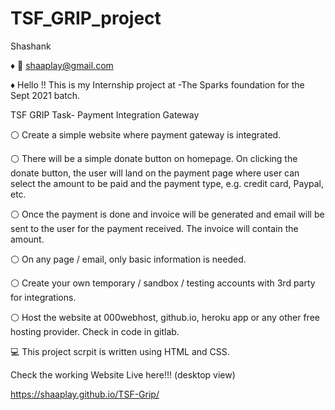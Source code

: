 # TSF_GRIP_project
Shashank

♦ 📧 shaaplay@gmail.com

♦  Hello !! This is my Internship project at
-The Sparks foundation for the Sept 2021 batch.

  TSF GRIP Task- Payment Integration Gateway

⚪ Create a simple website where payment gateway is integrated.

⚪ There will be a simple donate button on homepage. On clicking the donate button, the user will land on the payment page where user can select the amount to be paid and the payment type, e.g. credit card, Paypal, etc.

⚪ Once the payment is done and invoice will be generated and email will be sent to the user for the payment received. The invoice will contain the amount.

⚪ On any page / email, only basic information is needed.

⚪ Create your own temporary / sandbox / testing accounts with 3rd party for integrations.

⚪ Host the website at 000webhost, github.io, heroku app or any other free hosting provider. Check in code in gitlab.

💻 This project scrpit is written using HTML and  CSS.


Check the working Website Live here!!! (desktop view)

https://shaaplay.github.io/TSF-Grip/
